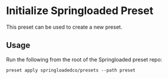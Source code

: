 # Initialize Springloaded Preset

This preset can be used to create a new preset.

## Usage

Run the following from the root of the Springloaded preset repo:

```
preset apply springloadedco/presets --path preset
```
